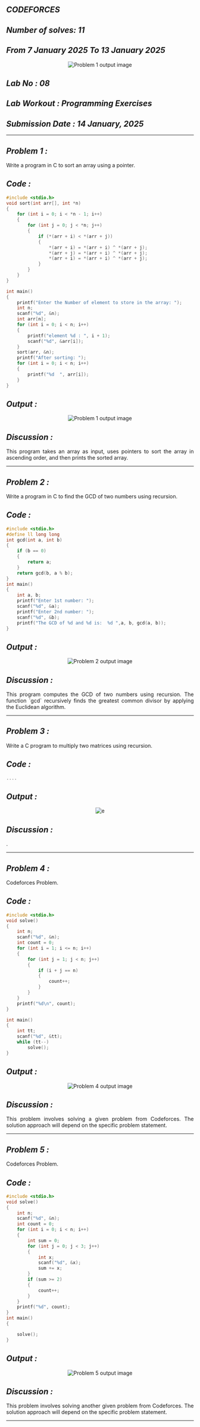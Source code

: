 ## *CODEFORCES*

## *Number of solves: 11*
## *From 7 January 2025   To        13 January 2025*
<p align="center">
<img alt="Problem 1 output image" src="https://github.com/user-attachments/assets/de1eeb47-1f3a-4c93-940b-869a1588d176"/>
</p>


## *Lab No : 08*

## *Lab Workout : Programming Exercises*

## *Submission Date : 14 January, 2025*

---

## *Problem 1 :*
<div align="justify"> Write a program in C to sort an array using a pointer. </div>

## *Code :*
~~~C
#include <stdio.h>
void sort(int arr[], int *n)
{
    for (int i = 0; i < *n - 1; i++)
    {
        for (int j = 0; j < *n; j++)
        {
            if (*(arr + i) < *(arr + j))
            {
                *(arr + i) = *(arr + i) ^ *(arr + j);
                *(arr + j) = *(arr + i) ^ *(arr + j);
                *(arr + i) = *(arr + i) ^ *(arr + j);
            }
        }
    }
}

int main()
{
    printf("Enter the Number of element to store in the array: ");
    int n;
    scanf("%d", &n);
    int arr[n];
    for (int i = 0; i < n; i++)
    {
        printf("element %d : ", i + 1);
        scanf("%d", &arr[i]);
    }
    sort(arr, &n);
    printf("After sorting: ");
    for (int i = 0; i < n; i++)
    {
        printf("%d  ", arr[i]);
    }
}

~~~

## *Output :* 
<p align="center">
<img alt="Problem 1 output image" src="https://github.com/user-attachments/assets/827ec4a9-c829-44b6-ab8d-0323e7743c66">
</p>

## *Discussion :*
<div align="justify"> This program takes an array as input, uses pointers to sort the array in ascending order, and then prints the sorted array. </div>

---

## *Problem 2 :*
<div align="justify"> Write a program in C to find the GCD of two numbers using recursion. </div>

## *Code :*
~~~C
#include <stdio.h>
#define ll long long
int gcd(int a, int b)
{
    if (b == 0)
    {
        return a;
    }
    return gcd(b, a % b);
}
int main()
{
    int a, b;
    printf("Enter 1st number: ");
    scanf("%d", &a);
    printf("Enter 2nd number: ");
    scanf("%d", &b);
    printf("The GCD of %d and %d is:  %d ",a, b, gcd(a, b));
}

~~~

## *Output :* 
<p align="center">
<img alt="Problem 2 output image" src="https://github.com/user-attachments/assets/849ae094-0fc0-45da-919d-6cd22303c609">
</p>

## *Discussion :*
<div align="justify"> This program computes the GCD of two numbers using recursion. The function `gcd` recursively finds the greatest common divisor by applying the Euclidean algorithm. </div>

---

## *Problem 3 :*
<div align="justify"> Write a C program to multiply two matrices using recursion. </div>

## *Code :*
~~~C
....
~~~

## *Output :* 
<p align="center">
<img alt="e" src="">
</p>

## *Discussion :*
<div align="justify">. </div>

---

## *Problem 4 :*
<div align="justify"> Codeforces Problem. </div>

## *Code :*
~~~C
#include <stdio.h>
void solve()
{
    int n;
    scanf("%d", &n);
    int count = 0;
    for (int i = 1; i <= n; i++)
    {
        for (int j = 1; j < n; j++)
        {
            if (i + j == n)
            {
                count++;
            }
        }
    }
    printf("%d\n", count);
}

int main()
{
    int tt;
    scanf("%d", &tt);
    while (tt--)
        solve();
}
~~~

## *Output :* 
<p align="center">
<img alt="Problem 4 output image" src="https://github.com/user-attachments/assets/b8196115-babd-43f1-b43f-246d11e69f06">
</p>

## *Discussion :*
<div align="justify"> This problem involves solving a given problem from Codeforces. The solution approach will depend on the specific problem statement. </div>

---

## *Problem 5 :*
<div align="justify"> Codeforces Problem. </div>

## *Code :*
~~~C
#include <stdio.h>
void solve()
{
    int n;
    scanf("%d", &n);
    int count = 0;
    for (int i = 0; i < n; i++)
    {
        int sum = 0;
        for (int j = 0; j < 3; j++)
        {
            int x;
            scanf("%d", &x);
            sum += x;
        }
        if (sum >= 2)
        {
            count++;
        }
    }
    printf("%d", count);
}
int main()
{

    solve();
}
~~~

## *Output :* 
<p align="center">
<img alt="Problem 5 output image" src="https://github.com/user-attachments/assets/d348a9cd-d457-4feb-9f2a-808b08327547">
</p>

## *Discussion :*
<div align="justify"> This problem involves solving another given problem from Codeforces. The solution approach will depend on the specific problem statement. </div>

---
